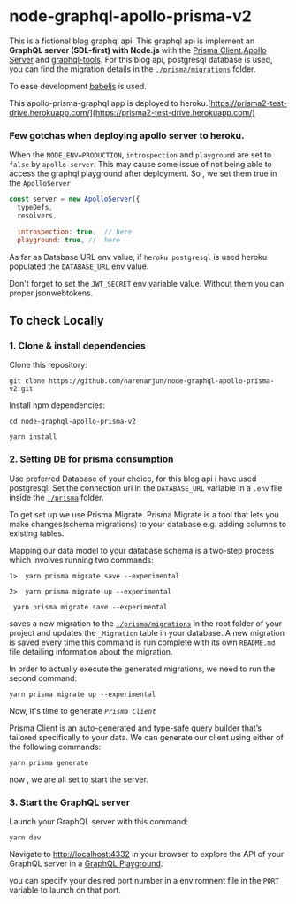 # node-graphql-apollo-prisma-v2

This is a fictional blog graphql api. This graphql api is implement an **GraphQL server (SDL-first) with Node.js** with the [Prisma Client](https://www.prisma.io/),[Apollo Server](https://www.apollographql.com/docs/apollo-server/) and [graphql-tools](https://www.graphql-tools.com/). For this blog api, postgresql database is used, you can find the migration details in the [`./prisma/migrations`](./prisma/migrations) folder.

To ease development [babeljs](https://babeljs.io/) is used.

This apollo-prisma-graphql app is deployed to heroku.[https://prisma2-test-drive.herokuapp.com/](https://prisma2-test-drive.herokuapp.com/)

### Few gotchas when deploying apollo server to heroku.

When the `NODE_ENV=PRODUCTION`, `introspection` and `playground` are set to `false`
by `apollo-server`. This may cause some issue of not being able to access the graphql playground after deployment.
So , we set them true in the `ApolloServer`

```js
const server = new ApolloServer({
  typeDefs,
  resolvers,

  introspection: true,  // here
  playground: true, //  here

```

As far as Database URL env value, if `heroku postgresql` is used heroku populated the `DATABASE_URL` env value.

Don't forget to set the `JWT_SECRET` env variable value. Without them you can proper jsonwebtokens.

## To check Locally

### 1. Clone & install dependencies

Clone this repository:

```
git clone https://github.com/narenarjun/node-graphql-apollo-prisma-v2.git
```

Install npm dependencies:

```
cd node-graphql-apollo-prisma-v2

yarn install
```

### 2. Setting DB for prisma consumption

Use preferred Database of your choice, for this blog api i have used postgresql. Set the connection uri in the `DATABASE_URL` variable in a `.env` file inside the [`./prisma`](./prisma) folder.

To get set up we use Prisma Migrate. Prisma Migrate is a tool that lets you make changes(schema migrations) to your database e.g. adding columns to existing tables.

Mapping our data model to your database schema is a two-step process which involves running two commands:

```
1>  yarn prisma migrate save --experimental

2>  yarn prisma migrate up --experimental
```

```
 yarn prisma migrate save --experimental
```

saves a new migration to the [`./prisma/migrations`](./prisma/migrations) in the root folder of your project and updates the `_Migration` table in your database. A new migration is saved every time this command is run complete with its own `README.md` file detailing information about the migration.

In order to actually execute the generated migrations, we need to run the second command:

```
yarn prisma migrate up --experimental
```

Now, it's time to generate _`Prisma Client`_

Prisma Client is an auto-generated and type-safe query builder that’s tailored specifically to your data. We can generate our client using either of the following commands:

```
yarn prisma generate
```

now , we are all set to start the server.

### 3. Start the GraphQL server

Launch your GraphQL server with this command:

```
yarn dev
```

Navigate to [http://localhost:4332](http://localhost:4332) in your browser to explore the API of your GraphQL server in a [GraphQL Playground](https://github.com/prisma/graphql-playground).

you can specify your desired port number in a enviromnent file in the `PORT` variable to launch on that port.
